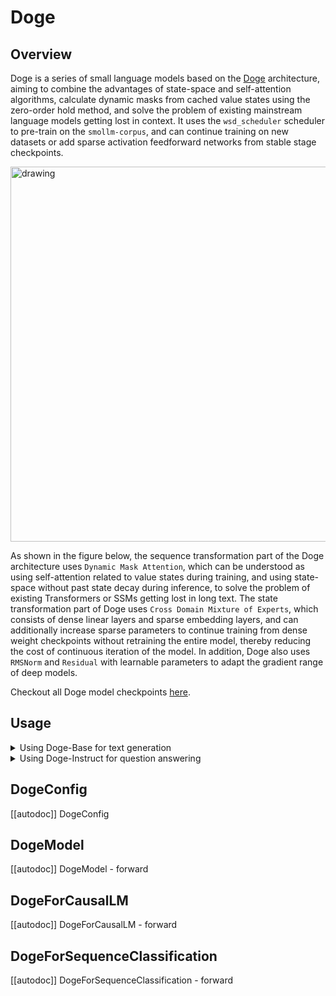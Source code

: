 <!--Copyright 2024 The HuggingFace Team. All rights reserved.

Licensed under the Apache License, Version 2.0 (the "License"); you may not use this file except in compliance with
the License. You may obtain a copy of the License at

http://www.apache.org/licenses/LICENSE-2.0

Unless required by applicable law or agreed to in writing, software distributed under the License is distributed on
an "AS IS" BASIS, WITHOUT WARRANTIES OR CONDITIONS OF ANY KIND, either express or implied. See the License for the
specific language governing permissions and limitations under the License.

⚠️ Note that this file is in Markdown but contain specific syntax for our doc-builder (similar to MDX) that may not be
rendered properly in your Markdown viewer.

-->

# Doge


## Overview

Doge is a series of small language models based on the [Doge](https://github.com/LoserCheems/WonderfulMatrices) architecture, aiming to combine the advantages of state-space and self-attention algorithms, calculate dynamic masks from cached value states using the zero-order hold method, and solve the problem of existing mainstream language models getting lost in context. It uses the `wsd_scheduler` scheduler to pre-train on the `smollm-corpus`, and can continue training on new datasets or add sparse activation feedforward networks from stable stage checkpoints.

<img src="https://huggingface.co/datasets/huggingface/documentation-images/resolve/refs%2Fpr%2F426/transformers/model_doc/doge_architecture.png" alt="drawing" width="600"/>

As shown in the figure below, the sequence transformation part of the Doge architecture uses `Dynamic Mask Attention`, which can be understood as using self-attention related to value states during training, and using state-space without past state decay during inference, to solve the problem of existing Transformers or SSMs getting lost in long text. The state transformation part of Doge uses `Cross Domain Mixture of Experts`, which consists of dense linear layers and sparse embedding layers, and can additionally increase sparse parameters to continue training from dense weight checkpoints without retraining the entire model, thereby reducing the cost of continuous iteration of the model. In addition, Doge also uses `RMSNorm` and `Residual` with learnable parameters to adapt the gradient range of deep models.

Checkout all Doge model checkpoints [here](https://huggingface.co/collections/SmallDoge/doge-slm-679cc991f027c4a3abbded4a).


## Usage

<details>
<summary>Using Doge-Base for text generation</summary>

```python
from transformers import AutoTokenizer, AutoModelForCausalLM

tokenizer = AutoTokenizer.from_pretrained("SmallDoge/Doge-20M")
model = AutoModelForCausalLM.from_pretrained("SmallDoge/Doge-20M")
inputs = tokenizer("Hey how are you doing?", return_tensors="pt")

outputs = model.generate(**inputs, max_new_tokens=100)
print(tokenizer.batch_decode(outputs))
```
</details>

<details>
<summary>Using Doge-Instruct for question answering</summary>

```python
from transformers import AutoTokenizer, AutoModelForCausalLM, GenerationConfig, TextStreamer

tokenizer = AutoTokenizer.from_pretrained("SmallDoge/Doge-20M-Instruct")
model = AutoModelForCausalLM.from_pretrained("SmallDoge/Doge-20M-Instruct")

generation_config = GenerationConfig(
      max_new_tokens=100, 
      use_cache=True, 
      do_sample=True, 
      temperature=0.8, 
      top_p=0.9,
      repetition_penalty=1.0
)
steamer = TextStreamer(tokenizer=tokenizer, skip_prompt=True)

prompt = "Hi, how are you doing today?"
conversation = [
      {"role": "user", "content": prompt}
]
inputs = tokenizer.apply_chat_template(
    conversation=conversation,
    tokenize=True,
    return_tensors="pt",
)

outputs = model.generate(
    inputs, 
    tokenizer=tokenizer,
    generation_config=generation_config, 
    streamer=steamer
)
```
</details>

## DogeConfig

[[autodoc]] DogeConfig

## DogeModel

[[autodoc]] DogeModel
    - forward

## DogeForCausalLM

[[autodoc]] DogeForCausalLM
    - forward

## DogeForSequenceClassification

[[autodoc]] DogeForSequenceClassification
    - forward